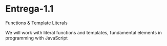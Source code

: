 # Entrega-1.1
Functions &amp; Template Literals

We will work with literal functions and templates, fundamental elements in programming with JavaScript
